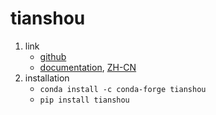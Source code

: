 # tianshou

1. link
   * [github](https://github.com/thu-ml/tianshou)
   * [documentation](https://tianshou.readthedocs.io/en/master/), [ZH-CN](https://tianshou.readthedocs.io/zh/latest/index.html)
2. installation
   * `conda install -c conda-forge tianshou`
   * `pip install tianshou`
